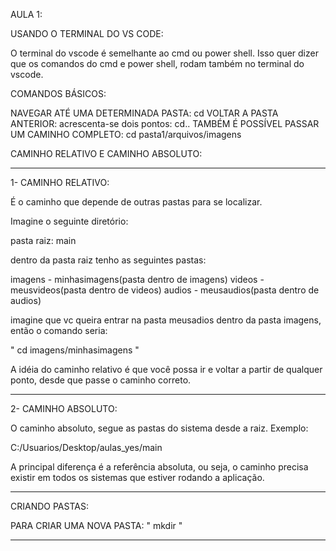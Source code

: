 AULA 1:

USANDO O TERMINAL DO VS CODE:

O terminal do vscode é semelhante ao cmd ou power shell.
Isso quer dizer que os comandos do cmd e power shell, rodam também no terminal do vscode.

COMANDOS BÁSICOS:

NAVEGAR ATÉ UMA DETERMINADA PASTA: cd
VOLTAR A PASTA ANTERIOR: acrescenta-se dois pontos: cd..
TAMBÉM É POSSÍVEL PASSAR UM CAMINHO COMPLETO: cd pasta1/arquivos/imagens

CAMINHO RELATIVO E CAMINHO ABSOLUTO:

--------------------------------------------------------------------------------
1- CAMINHO RELATIVO:

É o caminho que depende de outras pastas para se localizar.

Imagine o seguinte diretório:

pasta raiz: main

dentro da pasta raiz tenho as seguintes pastas:

imagens - minhasimagens(pasta dentro de imagens)
videos - meusvideos(pasta dentro de videos)
audios - meusaudios(pasta dentro de audios)

imagine que vc queira entrar na pasta meusadios dentro da pasta imagens, então o comando seria:

" cd imagens/minhasimagens "

A idéia do caminho relativo é que você possa ir e voltar a partir de qualquer ponto, desde que passe o caminho correto.

--------------------------------------------------------------------------------

2- CAMINHO ABSOLUTO:

O caminho absoluto, segue as pastas do sistema desde a raiz. Exemplo:

C:/Usuarios/Desktop/aulas_yes/main

A principal diferença é a referência absoluta, ou seja, o caminho precisa existir em todos os sistemas que estiver rodando a aplicação.

--------------------------------------------------------------------------------

CRIANDO PASTAS:

PARA CRIAR UMA NOVA PASTA: " mkdir "

--------------------------------------------------------------------------------